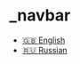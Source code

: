 # \_navbar

* [:uk: English](../)
* [:ru: Russian](https://github.com/eigen-space/codestyle/tree/a2e6382d55ced1b4fca0bdcefd674cccd5b64a1c/ru/README.md)

